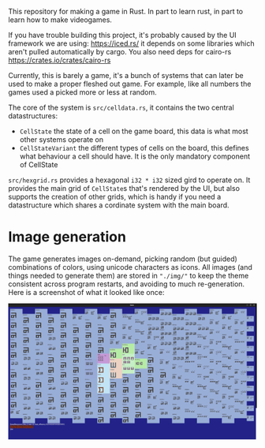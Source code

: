 This repository for making a game in Rust. In part to learn rust, in part to learn how to make videogames.

If you have trouble building this project, it's probably caused by the UI framework we are using: https://iced.rs/ it depends on some libraries which aren't pulled automatically by cargo. You also need deps for cairo-rs https://crates.io/crates/cairo-rs

Currently, this is barely a game, it's a bunch of systems that can later be used to make a proper fleshed out game. For example, like all numbers the games used a picked more or less at random. 

The core of the system is `src/celldata.rs`, it contains the two central datastructures:

 * `CellState` the state of a cell on the game board, this data is what most other systems operate on
 * `CellStateVariant` the different types of cells on the board, this defines what behaviour a cell should have. It is the only mandatory component of CellState

`src/hexgrid.rs` provides a hexagonal `i32 * i32` sized gird to operate on. It provides the main grid of `CellState`s that's rendered by the UI, but also supports the creation of other grids, which is handy if you need a datastructure which shares a cordinate system with the main board.

# Image generation

The game generates images on-demand, picking random (but guided) combinations of colors, using unicode characters as icons. All images (and things needed to generate them) are stored in `"./img/"` to keep the theme consistent across program restarts, and avoiding to much re-generation. Here is a screenshot of what it looked like once:

![image](screenshots/basic.png)